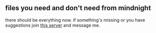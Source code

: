 ## files you need and don't need from mindnight
there should be everything now.
if something's missing or you have suggestions join [this server](https://discord.gg/yYsPRbfVSq) and message me.

